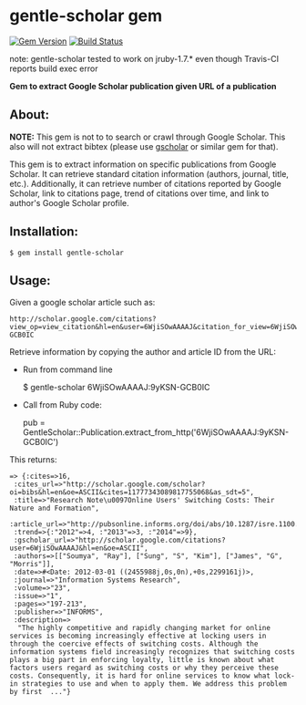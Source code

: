 # gentle-scholar gem
[![Gem Version](https://badge.fury.io/rb/gentle-scholar.svg)](http://badge.fury.io/rb/gentle-scholar)
[![Build Status](https://travis-ci.org/soumyaray/gentle-scholar.svg?branch=v1.0.1)](https://travis-ci.org/soumyaray/gentle-scholar)

note: gentle-scholar tested to work on jruby-1.7.* even though Travis-CI reports build exec error

**Gem to extract Google Scholar publication given URL of a publication**

## About:
**NOTE:** This gem is not to to search or crawl through Google Scholar.
This also will not extract bibtex (please use
  [gscholar](https://rubygems.org/gems/gscholar) or similar gem for that).

This gem is to extract information on specific publications from Google Scholar.
It can retrieve standard citation information (authors, journal, title, etc.).
Additionally, it can retrieve number of citations reported by Google Scholar,
link to citations page, trend of citations over time, and link to author's
Google Scholar profile.

## Installation:

    $ gem install gentle-scholar

## Usage:

Given a google scholar article such as:

    http://scholar.google.com/citations?view_op=view_citation&hl=en&user=6WjiSOwAAAAJ&citation_for_view=6WjiSOwAAAAJ:9yKSN-GCB0IC

Retrieve information by copying the author and article ID from the URL:

- Run from command line

    $ gentle-scholar 6WjiSOwAAAAJ:9yKSN-GCB0IC

- Call from Ruby code:

    pub = GentleScholar::Publication.extract_from_http('6WjiSOwAAAAJ:9yKSN-GCB0IC')

This returns:

    => {:cites=>16,
     :cites_url=>"http://scholar.google.com/scholar?oi=bibs&hl=en&oe=ASCII&cites=11777343089817755068&as_sdt=5",
     :title=>"Research Note\u0097Online Users' Switching Costs: Their Nature and Formation",
     :article_url=>"http://pubsonline.informs.org/doi/abs/10.1287/isre.1100.0340",
     :trend=>{:"2012"=>4, :"2013"=>3, :"2014"=>9},
     :gscholar_url=>"http://scholar.google.com/citations?user=6WjiSOwAAAAJ&hl=en&oe=ASCII",
     :authors=>[["Soumya", "Ray"], ["Sung", "S", "Kim"], ["James", "G", "Morris"]],
     :date=>#<Date: 2012-03-01 ((2455988j,0s,0n),+0s,2299161j)>,
     :journal=>"Information Systems Research",
     :volume=>"23",
     :issue=>"1",
     :pages=>"197-213",
     :publisher=>"INFORMS",
     :description=>
      "The highly competitive and rapidly changing market for online services is becoming increasingly effective at locking users in through the coercive effects of switching costs. Although the information systems field increasingly recognizes that switching costs plays a big part in enforcing loyalty, little is known about what factors users regard as switching costs or why they perceive these costs. Consequently, it is hard for online services to know what lock-in strategies to use and when to apply them. We address this problem by first  ..."}
